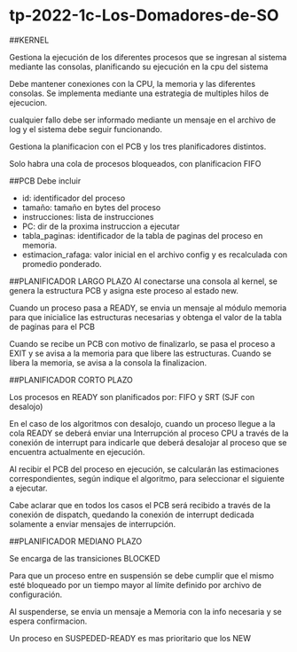 # tp-2022-1c-Los-Domadores-de-SO

##KERNEL

Gestiona la ejecución de los diferentes procesos que se ingresan al sistema mediante las consolas, planificando su ejecución en la cpu del sistema

Debe mantener conexiones con la CPU, la memoria y las diferentes consolas. Se implementa mediante una estrategia de multiples hilos de ejecucion.

cualquier fallo debe ser informado mediante un mensaje en el archivo de log y el sistema debe seguir funcionando.

Gestiona la planificacion con el PCB y los tres planificadores distintos.

Solo habra una cola de procesos bloqueados, con planificacion FIFO

##PCB
Debe incluir

* id: identificador del proceso
* tamaño: tamaño en bytes del proceso
* instrucciones: lista de instrucciones
* PC: dir de la proxima instruccion a ejecutar
* tabla_paginas: identificador de la tabla de paginas del proceso en memoria.
* estimacion_rafaga: valor inicial en el archivo config y es recalculada con promedio ponderado.

##PLANIFICADOR LARGO PLAZO
Al conectarse una consola al kernel, se genera la estructura PCB y asigna este proceso al estado new.

Cuando un proceso pasa a READY, se envia un mensaje al módulo memoria para que inicialice las estructuras necesarias y obtenga el valor de la tabla de paginas para el PCB

Cuando se recibe un PCB con motivo de finalizarlo, se pasa el proceso a EXIT y se avisa a la memoria para que libere las estructuras. Cuando se libera la memoria, se avisa a la consola la finalizacion.

##PLANIFICADOR CORTO PLAZO

Los procesos en READY son planificados por:
FIFO y SRT (SJF con desalojo)

En el caso de los algoritmos con desalojo, cuando un proceso llegue a la cola READY se deberá enviar una Interrupción al proceso CPU a través de la conexión de interrupt para indicarle que deberá desalojar al proceso que se encuentra actualmente en ejecución.

Al recibir el PCB del proceso en ejecución, se calcularán las estimaciones correspondientes, según indique el algoritmo, para seleccionar el siguiente a ejecutar.

Cabe  aclarar  que  en  todos  los casos el PCB será recibido a través de la conexión de dispatch, quedando la conexión de interrupt dedicada solamente a enviar mensajes de interrupción.

##PLANIFICADOR MEDIANO PLAZO

Se encarga de las transiciones BLOCKED

Para que un proceso entre en suspensión se debe cumplir que el mismo esté bloqueado por un tiempo mayor al límite definido por archivo de configuración.

Al suspenderse, se envia un mensaje a Memoria con la info necesaria y se espera confirmacion.

Un proceso en SUSPEDED-READY es mas prioritario que los NEW
